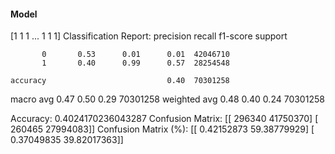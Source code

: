 #### Model
[1 1 1 ... 1 1 1]
Classification Report:
              precision    recall  f1-score   support

           0       0.53      0.01      0.01  42046710
           1       0.40      0.99      0.57  28254548

    accuracy                           0.40  70301258
   macro avg       0.47      0.50      0.29  70301258
weighted avg       0.48      0.40      0.24  70301258

Accuracy: 0.4024170236043287
Confusion Matrix:
[[  296340 41750370]
 [  260465 27994083]]
Confusion Matrix (%):
[[ 0.42152873 59.38779929]
 [ 0.37049835 39.82017363]]
